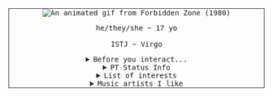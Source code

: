 <kbd align="center">
<div align="center" style="border: 1px solid;">
  <img src="https://i.ibb.co/whkP63TF/zap-raygun.gif" alt="An animated gif from Forbidden Zone (1980)"><be>
  <p>he/they/she ~ 17 yo <br><br>
  ISTJ ~ Virgo</p>
  
  <details>
    <summary>Before you interact...</summary>
    <br>
    <p>I don't accept friend requests from people under 16 / over 19 <br>
    I really don't have a specific DNI list; if you're a creep or whatever, I'll just block</p>
  </details>
  
  <details>
    <summary>PT Status Info</summary>
    <br>
    <p>
      <img src="https://placehold.co/14/7DDA58/7DDA58.png" alt="Online"> - Open for interaction <br>
      <img src="https://placehold.co/14/F3CC31/F3CC31.png" alt="Away"> - Currently away from keyboard; Whisper me to interact <br>
      <img src="https://placehold.co/14/E4080A/E4080A.png" alt="Busy"> - Occupied with something else, but in-game; Interact later <br>
      <img src="https://placehold.co/14/1C7FE9/1C7FE9.png" alt="Looking for chat"> - Looking for interaction; I usually use this when I'm bored
    </p>
  </details>

  <details>
    <summary>List of interests</summary>
    <br>
    <p>Immersive daydreaming <br>
    70s fashion <br>
    Video-game engines <br>
    SpongeBob SquarePants <br>
    Cognitive function stacks / MBTI types <br>
    Whatever I'm hyperfixating on</p>
  </details>

  <details>
    <summary>Music artists I like</summary>
    <br>
    <p>Oingo Boingo <br>
    Jamiroquai <br>
    Mindless Self Indulgence <br>
    The Cardigans <br>
    N.E.R.D</p>
  </details>
</div>
</kbd>
